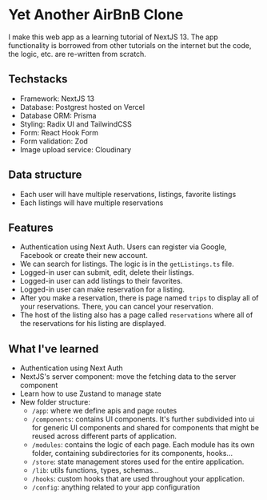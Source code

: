 # Yet Another AirBnB Clone

I make this web app as a learning tutorial of NextJS 13. The app functionality is borrowed from other tutorials on the internet but the code, the logic, etc. are re-written from scratch.

## Techstacks

- Framework: NextJS 13
- Database: Postgrest hosted on Vercel
- Database ORM: Prisma
- Styling: Radix UI and TailwindCSS
- Form: React Hook Form
- Form validation: Zod
- Image upload service: Cloudinary

## Data structure

- Each user will have multiple reservations, listings, favorite listings
- Each listings will have multiple reservations

## Features

- Authentication using Next Auth. Users can register via Google, Facebook or create their new account.
- We can search for listings. The logic is in the `getListings.ts` file.
- Logged-in user can submit, edit, delete their listings.
- Logged-in user can add listings to their favorites.
- Logged-in user can make reservation for a listing.
- After you make a reservation, there is page named `trips` to display all of your reservations. There, you can cancel your reservation.
- The host of the listing also has a page called `reservations` where all of the reservations for his listing are displayed.

## What I've learned

- Authentication using Next Auth
- NextJS's server component: move the fetching data to the server component
- Learn how to use Zustand to manage state
- New folder structure:
  - `/app`: where we define apis and page routes
  - `/components`: contains UI components. It's further subdivided into ui for generic UI components and shared for components that might be reused across different parts of application.
  - `/modules`: contains the logic of each page. Each module has its own folder, containing subdirectories for its components, hooks...
  - `/store`: state management stores used for the entire application.
  - `/lib`: utils functions, types, schemas...
  - `/hooks`: custom hooks that are used throughout your application.
  - `/config`: anything related to your app configuration
